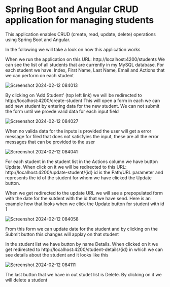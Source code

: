 <h1> <b> Spring Boot and Angular CRUD application for managing students </b> </h1>

<p>This application enables CRUD (create, read, update, delete) operations using Spring Boot and Angular.</p>

In the following we will take a look on how this application works

<p> When we run the application on this URL: http://localhost:4200/students
We can see the list of all students that are currently in my MySQL database.
For each student we have: Index, First Name, Last Name, Email and Actions that we can perform on each student </p>

![Screenshot 2024-02-12 084013](https://github.com/RobertoStev/Spring-Boot-and-Angular-student-management-system/assets/65564783/510f0ffe-0aeb-4686-8f4d-120a52acf67d)

<p> By clicking on 'Add Student' (top left link) we will be redirected to http://localhost:4200/create-student
This will open a form in each we can add new student by entering data for the new student. We can not submit the form until we provde valid data for each input field </p>

![Screenshot 2024-02-12 084027](https://github.com/RobertoStev/Spring-Boot-and-Angular-student-management-system/assets/65564783/7a38e140-9fe6-43b5-85d2-13d9f51f7fc1)

<p> When no valida data for the inputs is provided the user will get a error message for filed that does not satisfyies the input, these are all the error messages that can be provided to the user </p>

![Screenshot 2024-02-12 084041](https://github.com/RobertoStev/Spring-Boot-and-Angular-student-management-system/assets/65564783/e5229b2c-1b30-431c-a8fc-f8d9eac246ce)

<p> For each student in the student list in the Actions column we have button Update. When click on it we will be redirected to this URL: http://localhost:4200/update-student/{id}
id is the Path/URL parameter and represents the id of the student for whom we have clicked the Update button.

When we get redirected to the update URL we will see a prepopulated form with the date for the sutdent with the id that we have send. Here is an example how that looks when we click the Update button for student with id 1 </p>

![Screenshot 2024-02-12 084058](https://github.com/RobertoStev/Spring-Boot-and-Angular-student-management-system/assets/65564783/1c424208-6841-4e21-8a50-fbc94a1d6c0d)

<p> From this form we can update date for the student and by clicking on the Submit button this changes will applay on that student </p>

<p> In the student list we have button by name Details. When clicked on it we get redirected to http://localhost:4200/student-details/{id} in which we can see details about the student and it looks like this</p>

![Screenshot 2024-02-12 084111](https://github.com/RobertoStev/Spring-Boot-and-Angular-student-management-system/assets/65564783/a0bce109-8790-463a-a480-5b2d07b27f11)

<p>The last button that we have in out studet list is Delete. By clicking on it we will delete a student</p>
